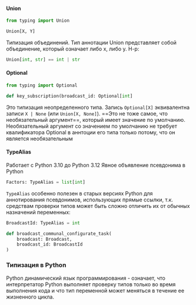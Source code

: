 #### Union
```python
from typing import Union

Union[X, Y]
```
Типизация объединений. Тип аннотации Union представляет собой объединение, который означает либо x, либо y.
Н-р:
```python
Union[int, str] == int | str
```

#### Optional
```python
from typing import Optional

def key_subscription(broadcast_id: Optional[int]
```

Это типизация неопределенного типа.
Запись `Optional[X]` эквивалентна записи `X | None` (или `Union[X, None]`).
==Это не тоже самое, что необязательный аргумент==, который имеет значение по умолчанию. Необязательный аргумент со значением по умолчанию не требует квалификатора Optional в аннтоции его типа только потому, что он является необязательным

#### TypeAlias
Работает с Python 3.10 до Python 3.12
Явное объявление псевдонима в Python
```python
Factors: TypeAlias = list[int]
```

`TypeAlias` ​​особенно полезен в старых версиях Python для аннотирования псевдонимов, использующих прямые ссылки, т.к. средствам проверки типов может быть сложно отличить их от обычных назначений переменных:

```python
BroadcastId: TypeAlias = int

def broadcast_communal_configurate_task(
    broadcast: Broadcast,
    broadcast_id: BroadcastId
)

```

### Типизация в Python

Python динамический язык программирования - означает, что интерпретатор Python выполняет проверку типов только во время выполнения кода и что тип переменной может меняться в течение ее жизненного цикла.